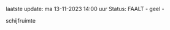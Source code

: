 laatste update: 
ma 13-11-2023 14:00   uur 
Status: FAALT - geel - 
<div class="service Y">schijfruimte</div>